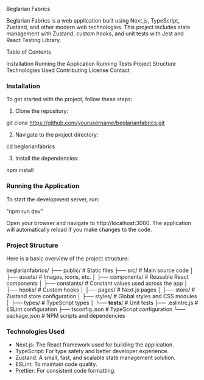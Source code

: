 Beglarian Fabrics

Beglarian Fabrics is a web application built using Next.js, TypeScript, Zustand, and other modern web technologies. This project includes state management with Zustand, custom hooks, and unit tests with Jest and React Testing Library.

Table of Contents

Installation
Running the Application
Running Tests
Project Structure
Technologies Used
Contributing
License
Contact

### Installation

To get started with the project, follow these steps:

1. Clone the repository:

git clone https://github.com/yourusername/beglarianfabrics.git

2. Navigate to the project directory:

cd beglarianfabrics

3. Install the dependencies:

npm install

### Running the Application


To start the development server, run:

"npm run dev"

Open your browser and navigate to http://localhost:3000. The application will automatically reload if you make changes to the code.

### Project Structure

Here is a basic overview of the project structure:

beglarianfabrics/
├── public/                  # Static files
├── src/                     # Main source code
│   ├── assets/              # Images, icons, etc.
│   ├── components/          # Reusable React components
│   ├── constants/           # Constant values used across the app
│   ├── hooks/               # Custom hooks
│   ├── pages/               # Next.js pages
│   ├── store/               # Zustand store configuration
│   ├── styles/              # Global styles and CSS modules
│   ├── types/               # TypeScript types
│   └── __tests__/           # Unit tests
├── .eslintrc.js             # ESLint configuration
├── tsconfig.json            # TypeScript configuration
└── package.json             # NPM scripts and dependencies

### Technologies Used


- Next.js: The React framework used for building the application.
- TypeScript: For type safety and better developer experience.
- Zustand: A small, fast, and scalable state management solution.
- ESLint: To maintain code quality.
- Prettier: For consistent code formatting.
